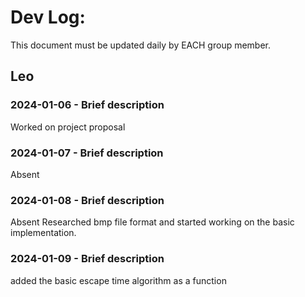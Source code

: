 # Dev Log:

This document must be updated daily by EACH group member.

## Leo

### 2024-01-06 - Brief description
Worked on project proposal

### 2024-01-07 - Brief description
Absent

### 2024-01-08 - Brief description
Absent
Researched bmp file format and started working on the basic implementation.

### 2024-01-09 - Brief description
added the basic escape time algorithm as a function
